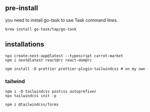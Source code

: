 ## pre-install
you need to install go-task to use Task command lines.
```shell
brew install go-task/tap/go-task
```

## installations
```shell
npx create-next-app@latest --typescript carrot-market
npm i next@latest react@rc react-dom@rc

npm install -D prettier prettier-plugin-tailwindcss # on my own
```

### tailwind 
```shell
npm i -D tailwindcss postcss autoprefixer
npx tailwindcss init -p          

npm i @tailwindcss/forms
```

